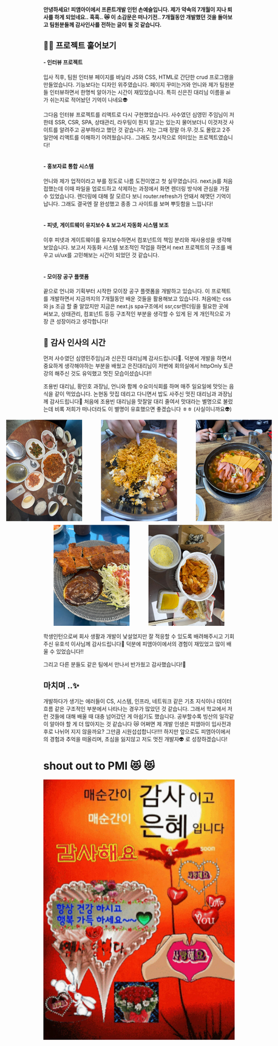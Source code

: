 <b>안녕하세요! 피앰아이에서 프론트개발 인턴 손예슬입니다. 제가 약속의 7개월이 지나 퇴사를 하게 되었네요.. 흑흑.. 😿
이 소감문은 떠나기전.. 7개월동안 개발했던 것을 돌아보고 팀원분들께 감사인사를 전하는 글이 될 것 같습니다. </b>

## 👩‍💻 프로젝트 훝어보기

#### -   인터뷰 프로젝트
입사 직후, 팀원 인터뷰 페이지를 바닐라 JS와 CSS, HTML로 간단한 crud 프로그램을 만들었습니다. 기능보다는 디자인 위주였습니다. 페이지 꾸미는거와 언니와 제가 팀원분들 인터뷰하면서 한명씩 알아가는 시간이 재밌었습니다. 특히 신은진 대리님 이름을 ai가 쉬는지로 적어놨던 기억이 나네요👽

그다음 인터뷰 프로젝트를 리액트로 다시 구현했었습니다. 사수였던 심영민 주임님이 저한테 SSR, CSR, SPA, 상태관리, 라우팅이 뭔지 알고는 있는지 물어보더니 이것저것 사이트를 알려주고 공부하라고 했던 것 같습니다. 저는 그때 정말 아.무.것.도 몰랐고 2주일안에 리액트를 이해하기 어려웠습니다.. 그래도 첫시작으로 의미있는 프로젝트였습니다!
<br><br>
#### -   홍보자료 통합 시스템
언니와 제가 업적이라고 부를 정도로 나름 도전이였고 첫 실무였습니다. next.js를 처음 접했는데 이때 파일을 업로드하고 삭제하는 과정에서 화면 렌더링 방식에 관심을 가질 수 있었습니다. 렌더링에 대해 잘 모르다 보니 router.refresh가 안돼서 헤맷던 기억이 납니다. 그래도 결국엔 잘 완성했고 종종 그 사이트를 보며 뿌듯함을 느낍니다!
<br><br>
#### -   피넷, 게이트웨이 유지보수 & 보고서 자동화 시스템 보조
이후 피넷과 게이트웨이를 유지보수하면서 컴포넌트의 책임 분리와 재사용성을 생각해 보았습니다. 보고서 자동화 시스템 보조적인 작업을 하면서 next 프로젝트의 구조를 배우고 ui/ux를 고민해보는 시간이 되었던 것 같습니다.
<br><br>
#### -   모이장 공구 플랫폼
끝으로 언니와 기획부터 시작한 모이장 공구 플랫폼을 개발하고 있습니다. 이 프로젝트를 개발하면서 지금까지의 7개월동안 배운 것들을 활용해보고 있습니다. 처음에는 css와 js 조금 할 줄 알았지만 지금은 next.js spa구조에서 ssr,csr렌더링을 필요한 곳에 써보고, 상태관리, 컴포넌트 등등 구조적인 부분을 생각할 수 있게 된 게 개인적으로 가장 큰 성장이라고 생각합니다!

## 🙏 감사 인사의 시간

먼저 사수였던 심영민주임님과 신은진 대리님께 감사드립니다🙏. 덕분에 개발을 하면서 중요하게 생각해야하는 부분을 배웠고 은진대리님이 저번에 회의실에서 httpOnly 토큰 강의 해주신 것도 유익했고 멋진 모습이셨습니다!!

조용빈 대리님, 황인호 과장님, 언니와 함께 수요미식회를 하며 매주 일요일에 맛잇는 음식을 같이 먹었습니다. 논현동 맛집 데리고 다니면서 밥도 사주신 멋진 대리님과 과장님께 감사드립니다🙏 처음에 조용빈 대리님을 맛잘알 대리 줄여서 맛대라는 별명으로 불렀는데 비록 저희가 떠나더라도 이 별명이 유효했으면 좋겠습니다 ㅎㅎ (사실이니까요👽)

<div style="display: flex; gap: 50px; justify-content: center;">
  <img src="/assets/images/ysson/eunjine.jpg" alt="논현 최고의 맛집" width="200"/>
  <img src="/assets/images/ysson/buldak.jpg" alt="불닭볶음밥" width="200"/>
  <img src="/assets/images/ysson/budaejjigae.jpg" alt="부대찌개" width="200"/>
</div>

<div style="display: flex; gap: 50px; margin-top: 10px; justify-content: center;">
  <img src="/assets/images/ysson/hansung.jpg" alt="한성돈까스" width="200"/>
  <img src="/assets/images/ysson/yeopdduk.jpg" alt="엽떡" width="200"/>
</div>

<br>
학생인턴으로써 회사 생활과 개발이 낯설었지만 잘 적응할 수 있도록 배려해주시고 기회주신 유호석 이사님께 감사드립니다🙏 덕분에 피앰아이에서의 경험이 재밌었고 많이 배울 수 있었습니다!!

그리고 다른 분들도 같은 팀에서 만나서 반가웠고 감사했습니다!🙏

## 마치며 ..✨

개발하다가 생기는 에러들이 CS, 시스템, 인프라, 네트워크 같은 기초 지식이나 데이터 흐름 같은 구조적인 부분에서 나타나는 경우가 많았던 것 같습니다. 그래서 학교에서 저런 것들에 대해 배울 때 대충 넘어갔던 게 아쉽기도 했습니다. 공부할수록 빙산의 일각같이 알아야 할 게 더 많아지는 것 같습니다 😿 어쩌면 제 개발 인생은 피앰아이 입사전과 후로 나뉘어 지지 않을까요? 그만큼 시원섭섭합니다!!!! 하지만 앞으로도 피앰아이에서의 경험과 추억을 떠올리며, 초심을 잃지않고 저도 멋진 개발자👽 로 성장하겠습니다!

# shout out to PMI 😻 😻

![마지막 사진](/assets/images/ysson/text.png)
